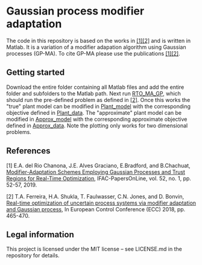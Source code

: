 # Gaussian process modifier adaptation
The code in this repository is based on the works in [[1]](#1)[[2]](#2) and is written in Matlab. It is a variation of a modifier adapation algorithm using Gaussian processes (GP-MA). To cite GP-MA please use the publications [[1]](#1)[[2]](#2).

## Getting started
Download the entire folder containing all Matlab files and add the entire folder and subfolders to the Matlab path. Next run [RTO_MA_GP](/RTO_MA_GP.m), which should run the pre-defined problem as defined in [[2]](#2). Once this works the "true" plant model can be modified in [Plant_model](Plant_model.m) with the corresponding objective defined in [Plant_data](Plant_data.m). The "approximate" plant model can be modified in [Approx_model](Approx_model.m) with the corresponding approximate objective defined in [Approx_data](Approx_data.m). Note the plotting only works for two dimensional problems. 

## References
[1] E.A. del Rio Chanona, J.E. Alves Graciano, E.Bradford, and B.Chachuat, [Modifier-Adaptation Schemes Employing Gaussian Processes and Trust Regions for Real-Time Optimization](https://www.sciencedirect.com/science/article/pii/S2405896319301211), IFAC-PapersOnLine, vol. 52, no. 1, pp. 52-57, 2019. 
<a name="1">
</a>

[2] T.A. Ferreira, H.A. Shukla, T. Faulwasser, C.N. Jones, and D. Bonvin, [Real-time optimization of uncertain process systems via modifier adaptation and Gaussian process](https://ieeexplore.ieee.org/abstract/document/8550397), In European Control Conference (ECC) 2018, pp. 465-470. 
<a name="2">
</a>

## Legal information
This project is licensed under the MIT license – see LICENSE.md in the repository for details.
